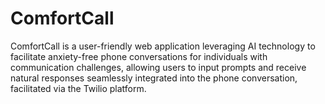 # ComfortCall
ComfortCall is a user-friendly web application leveraging AI technology to facilitate anxiety-free phone conversations for individuals with communication challenges, allowing users to input prompts and receive natural responses seamlessly integrated into the phone conversation, facilitated via the Twilio platform.
